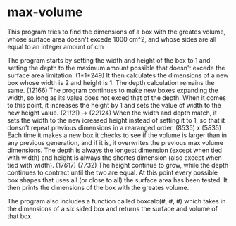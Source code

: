 # max-volume
This program tries to find the dimensions of a box with the greates volume, whose surface area doesn't excede 1000 cm^2, and whose sides are all equal to an integer amount of cm


The program starts by setting the width and height of the box to 1 and setting the depth to the maximum amount possible that doesn't excede the surface area limitation. (1\*1\*249)
It then calculates the dimensions of a new box whose width is 2 and height is 1. The depth calculation remains the same. (1*2*166)
The program continues to make new boxes expanding the width, so long as its value does not exced that of the depth.
When it comes to this point, it increases the height by 1 and sets the value of width to the new height value. (21*1*21) -> (2*2*124)
When the width and depth match, it sets the width to the new icreased height instead of setting it to 1, so that it doesn't repeat previous dimensions in a rearanged order. (8*5*35) x (5*8*35)
Each time it makes a new box it checks to see if the volume is larger than in any previous generation, and if it is, it overwrites the previous max volume dimensions.
The depth is always the longest dimension (except when tied with width) and height is always the shortes dimension (also except when tied with width). (17*6*17) (7*7*32)
The height continue to grow, while the depth continues to contract until the two are equal. At this point every possible box shapes that uses all (or close to all) the surface area has been tested.
It then prints the dimensions of the box with the greates volume.

The program also includes a function called boxcalc(#, #, #) which takes in the dimensions of a six sided box and returns the surface and volume of that box.
